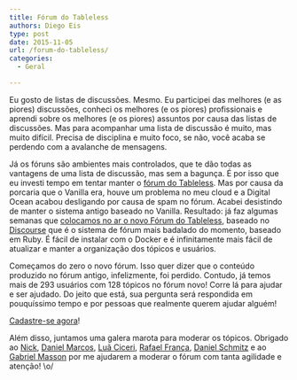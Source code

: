 ```yaml
---
title: Fórum do Tableless
authors: Diego Eis
type: post
date: 2015-11-05
url: /forum-do-tableless/
categories:
  - Geral

---
```

Eu gosto de listas de discussões. Mesmo. Eu participei das melhores (e as piores) discussões, conheci os melhores (e os piores) profissionais e aprendi sobre os melhores (e os piores) assuntos por causa das listas de discussões. Mas para acompanhar uma lista de discussão é muito, mas muito difícil. Precisa de disciplina e muito foco, se não, você acaba se perdendo com a avalanche de mensagens.

Já os fóruns são ambientes mais controlados, que te dão todas as vantagens de uma lista de discussão, mas sem a bagunça. É por isso que eu investi tempo em tentar manter o [fórum do Tableless][1]. Mas por causa da porcaria que o Vanilla era, houve um problema no meu cloud e a Digital Ocean acabou desligando por causa de spam no fórum. Acabei desistindo de manter o sistema antigo baseado no Vanilla. Resultado: já faz algumas semanas que [colocamos no ar o novo Fórum do Tableless][2], baseado no [Discourse][3] que é o sistema de fórum mais badalado do momento, baseado em Ruby. É fácil de instalar com o Docker e é infinitamente mais fácil de atualizar e manter a organização dos tópicos e usuários.

Começamos do zero o novo fórum. Isso quer dizer que o conteúdo produzido no fórum antigo, infelizmente, foi perdido. Contudo, já temos mais de 293 usuários com 128 tópicos no fórum novo! Corre lá para ajudar e ser ajudado. Do jeito que está, sua pergunta será respondida em pouquíssimo tempo e por pessoas que realmente querem ajudar alguém!

[Cadastre-se agora][2]!

Além disso, juntamos uma galera marota para moderar os tópicos. Obrigado ao [Nick][4], [Daniel Marcos][5], [Luã Ciceri][6], [Rafael França][7], [Daniel Schmitz][8] e ao [Gabriel Masson][9] por me ajudarem a moderar o fórum com tanta agilidade e atenção! \o/

 [1]: https://forum.tableless.com.br
 [2]: https://forum.tableless.com.br/
 [3]: https://discourse.org
 [4]: https://forum.tableless.com.br/users/nick
 [5]: https://forum.tableless.com.br/users/danielmarcos
 [6]: https://forum.tableless.com.br/users/lciceris
 [7]: https://forum.tableless.com.br/users/euconectei
 [8]: https://forum.tableless.com.br/users/daniel
 [9]: https://forum.tableless.com.br/users/gabriel_masson/activity